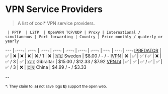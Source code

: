# VPN Service Providers

> A list of cool\* VPN service providers.

     | PPTP  | L2TP  | OpenVPN TCP/UDP | Proxy | International / simultaneous | Port forwarding | Country | Price monthly / quaterly or yearly 
 --- | :---: | :---: | :---:           | :---: | :---:                      | :---:           | :---:   |  ---:          | ---:           | ---:
 [IPREDATOR](https://ipredator.se/) | :white_check_mark: | :x: | :x: | :x: | :x: / 1 | :x: | 🇸🇪 Sweden | $8.00 / - / -
[IVPN](https://www.ivpn.net/pricing) | :x: | :white_check_mark: | :white_check_mark: / :white_check_mark: | :x: | :white_check_mark: / 3 | :white_check_mark: | 🇬🇮 Gibraltar | $15.00 / $12.33 / $7.92
[VPN.ht](https://vpn.ht) | :white_check_mark: | :white_check_mark: | :white_check_mark: / :white_check_mark: | :white_check_mark: | :white_check_mark: / 3 | :x: | :cn: China | $4.99 / - / $3.33 


--

<sub>\*: They claim to: **a)** not save logs **b)** support the open web.</sub>
